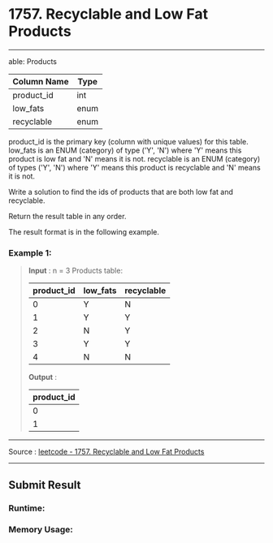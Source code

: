 # 1757. Recyclable and Low Fat Products

-- --
able: Products


| Column Name | Type    |
|-------------|---------|
| product_id  | int     |
| low_fats    | enum    |
| recyclable  | enum    |

product_id is the primary key (column with unique values) for this table.
low_fats is an ENUM (category) of type ('Y', 'N') where 'Y' means this product is low fat and 'N' means it is not.
recyclable is an ENUM (category) of types ('Y', 'N') where 'Y' means this product is recyclable and 'N' means it is not.

Write a solution to find the ids of products that are both low fat and recyclable.

Return the result table in any order.

The result format is in the following example.



### Example 1:

> **Input** : n = 3
> Products table:
> 
> | product_id  | low_fats | recyclable |
> |-------------|----------|------------|
> | 0           | Y        | N          |
> | 1           | Y        | Y          |
> | 2           | N        | Y          |
> | 3           | Y        | Y          |
> | 4           | N        | N          |
> 
> **Output** : 
> 
> | product_id  |
> |-------------|
> | 0           |
> | 1           |

-- --
Source : [leetcode - 1757. Recyclable and Low Fat Products](https://leetcode.com/problems/recyclable-and-low-fat-products/)

-- --

## Submit Result

### Runtime:

### Memory Usage:
